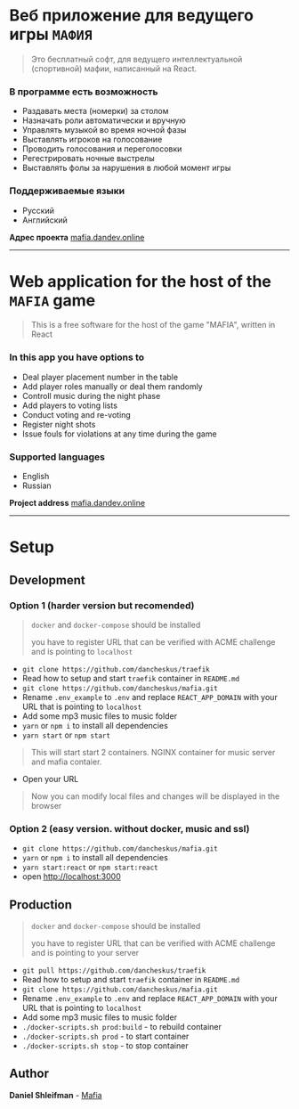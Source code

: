 # Веб приложение для ведущего игры `МАФИЯ`
> Это бесплатный софт, для ведущего интеллектуальной (спортивной) мафии, написанный на React.

### В программе есть возможность
- Раздавать места (номерки) за столом
- Назначать роли автоматически и вручную
- Управлять музыкой во время ночной фазы
- Выставлять игроков на голосование
- Проводить голосования и переголосовки
- Регестрировать ночные выстрелы
- Выставлять фолы за нарушения в любой момент игры

### Поддерживаемые языки
- Русский
- Английский

**Адрес проекта** [mafia.dandev.online](https://mafia.dandev.online/)

---

# Web application for the host of the `MAFIA` game
> This is a free software for the host of the game "MAFIA", written in React

### In this app you have options to
- Deal player placement number in the table
- Add player roles manually or deal them randomly
- Controll music during the night phase
- Add players to voting lists
- Conduct voting and re-voting
- Register night shots
- Issue fouls for violations at any time during the game

### Supported languages
- English
- Russian

**Project address** [mafia.dandev.online](https://mafia.dandev.online/)

---
# Setup

## Development
### Option 1 (harder version but recomended)
> `docker` and `docker-compose` should be installed
>
> you have to register URL that can be verified with ACME challenge and is pointing to `localhost`

- `git clone https://github.com/dancheskus/traefik`
- Read how to setup and start `traefik` container in `README.md`
- `git clone https://github.com/dancheskus/mafia.git`
- Rename `.env_example` to `.env` and replace `REACT_APP_DOMAIN` with your URL that is pointing to `localhost`
- Add some mp3 music files to music folder
- `yarn` or `npm i` to install all dependencies
- `yarn start` or `npm start`
> This will start start 2 containers. NGINX container for music server and mafia contaier.
- Open your URL
> Now you can modify local files and changes will be displayed in the browser

### Option 2 (easy version. without docker, music and ssl)
- `git clone https://github.com/dancheskus/mafia.git`
- `yarn` or `npm i` to install all dependencies
- `yarn start:react` or `npm start:react`
- open [http://localhost:3000](http://localhost:3000)

## Production
> `docker` and `docker-compose` should be installed
>
> you have to register URL that can be verified with ACME challenge and is pointing to your server

- `git pull https://github.com/dancheskus/traefik`
- Read how to setup and start `traefik` container in `README.md`
- `git clone https://github.com/dancheskus/mafia.git`
- Rename `.env_example` to `.env` and replace `REACT_APP_DOMAIN` with your URL that is pointing to `localhost`
- Add some mp3 music files to music folder
- `./docker-scripts.sh prod:build` - to rebuild container
- `./docker-scripts.sh prod` - to start container
- `./docker-scripts.sh stop` - to stop container


## Author

**Daniel Shleifman** - [Mafia](https://github.com/dancheskus)
